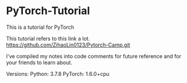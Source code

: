# PyTorch-Tutorial
This is a tutorial for PyTorch

This tutorial refers to this link a lot.
https://github.com/ZihaoLin0123/Pytorch-Camp.git

I've compiled my notes into code comments for future reference and for your friends to learn about.

Versions:
Python: 3.7.8
PyTorch: 1.6.0+cpu
